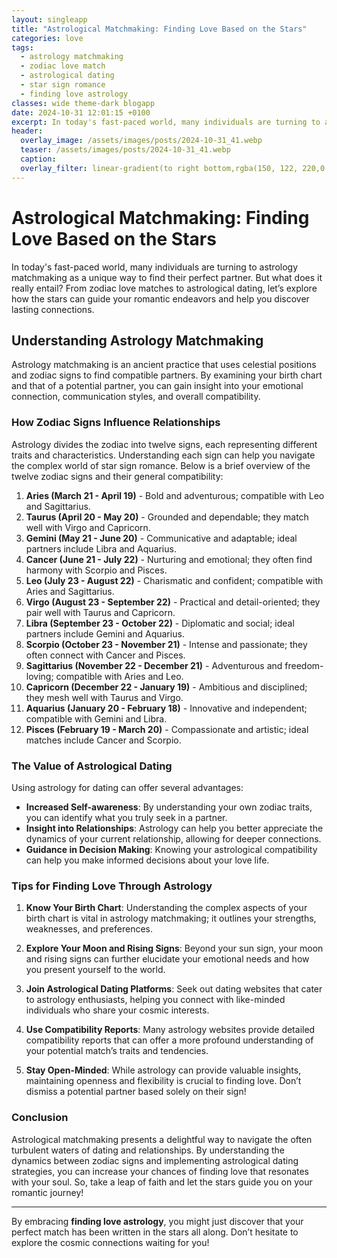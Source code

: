```yaml
---
layout: singleapp
title: "Astrological Matchmaking: Finding Love Based on the Stars"
categories: love
tags:
  - astrology matchmaking
  - zodiac love match
  - astrological dating
  - star sign romance
  - finding love astrology
classes: wide theme-dark blogapp
date: 2024-10-31 12:01:15 +0100
excerpt: In today's fast-paced world, many individuals are turning to astrology matchmaking as a unique way to find their perfect partner. But what does it really en...
header:
  overlay_image: /assets/images/posts/2024-10-31_41.webp
  teaser: /assets/images/posts/2024-10-31_41.webp
  caption: 
  overlay_filter: linear-gradient(to right bottom,rgba(150, 122, 220,0.8), rgba(255,245,208,0.5))
---
```


# Astrological Matchmaking: Finding Love Based on the Stars

In today's fast-paced world, many individuals are turning to astrology matchmaking as a unique way to find their perfect partner. But what does it really entail? From zodiac love matches to astrological dating, let’s explore how the stars can guide your romantic endeavors and help you discover lasting connections.

## Understanding Astrology Matchmaking

Astrology matchmaking is an ancient practice that uses celestial positions and zodiac signs to find compatible partners. By examining your birth chart and that of a potential partner, you can gain insight into your emotional connection, communication styles, and overall compatibility. 

### How Zodiac Signs Influence Relationships

Astrology divides the zodiac into twelve signs, each representing different traits and characteristics. Understanding each sign can help you navigate the complex world of star sign romance. Below is a brief overview of the twelve zodiac signs and their general compatibility:

1. **Aries (March 21 - April 19)** - Bold and adventurous; compatible with Leo and Sagittarius.
2. **Taurus (April 20 - May 20)** - Grounded and dependable; they match well with Virgo and Capricorn.
3. **Gemini (May 21 - June 20)** - Communicative and adaptable; ideal partners include Libra and Aquarius.
4. **Cancer (June 21 - July 22)** - Nurturing and emotional; they often find harmony with Scorpio and Pisces.
5. **Leo (July 23 - August 22)** - Charismatic and confident; compatible with Aries and Sagittarius.
6. **Virgo (August 23 - September 22)** - Practical and detail-oriented; they pair well with Taurus and Capricorn.
7. **Libra (September 23 - October 22)** - Diplomatic and social; ideal partners include Gemini and Aquarius.
8. **Scorpio (October 23 - November 21)** - Intense and passionate; they often connect with Cancer and Pisces.
9. **Sagittarius (November 22 - December 21)** - Adventurous and freedom-loving; compatible with Aries and Leo.
10. **Capricorn (December 22 - January 19)** - Ambitious and disciplined; they mesh well with Taurus and Virgo.
11. **Aquarius (January 20 - February 18)** - Innovative and independent; compatible with Gemini and Libra.
12. **Pisces (February 19 - March 20)** - Compassionate and artistic; ideal matches include Cancer and Scorpio.

### The Value of Astrological Dating

Using astrology for dating can offer several advantages:

- **Increased Self-awareness**: By understanding your own zodiac traits, you can identify what you truly seek in a partner.
- **Insight into Relationships**: Astrology can help you better appreciate the dynamics of your current relationship, allowing for deeper connections.
- **Guidance in Decision Making**: Knowing your astrological compatibility can help you make informed decisions about your love life.

### Tips for Finding Love Through Astrology

1. **Know Your Birth Chart**: Understanding the complex aspects of your birth chart is vital in astrology matchmaking; it outlines your strengths, weaknesses, and preferences.
   
2. **Explore Your Moon and Rising Signs**: Beyond your sun sign, your moon and rising signs can further elucidate your emotional needs and how you present yourself to the world.

3. **Join Astrological Dating Platforms**: Seek out dating websites that cater to astrology enthusiasts, helping you connect with like-minded individuals who share your cosmic interests.

4. **Use Compatibility Reports**: Many astrology websites provide detailed compatibility reports that can offer a more profound understanding of your potential match’s traits and tendencies.

5. **Stay Open-Minded**: While astrology can provide valuable insights, maintaining openness and flexibility is crucial to finding love. Don’t dismiss a potential partner based solely on their sign!

### Conclusion

Astrological matchmaking presents a delightful way to navigate the often turbulent waters of dating and relationships. By understanding the dynamics between zodiac signs and implementing astrological dating strategies, you can increase your chances of finding love that resonates with your soul. So, take a leap of faith and let the stars guide you on your romantic journey!

---

By embracing **finding love astrology**, you might just discover that your perfect match has been written in the stars all along. Don’t hesitate to explore the cosmic connections waiting for you!